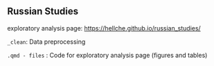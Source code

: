 ## Russian Studies

exploratory analysis page: https://hellche.github.io/russian_studies/

`_clean`: Data preprocessing

`.qmd - files` : Code for exploratory analysis page (figures and tables)
